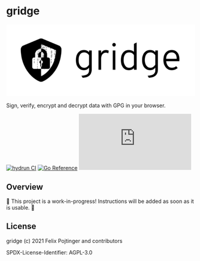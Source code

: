 # gridge

![Logo](./web/logo-dark.png)

Sign, verify, encrypt and decrypt data with GPG in your browser.

[![hydrun CI](https://github.com/pojntfx/gridge/actions/workflows/hydrun.yaml/badge.svg)](https://github.com/pojntfx/gridge/actions/workflows/hydrun.yaml)
[![Go Reference](https://pkg.go.dev/badge/github.com/pojntfx/gridge.svg)](https://pkg.go.dev/github.com/pojntfx/gridge)
[![Matrix](https://img.shields.io/matrix/gridge:matrix.org)](https://matrix.to/#/#gridge:matrix.org?via=matrix.org)

## Overview

🚧 This project is a work-in-progress! Instructions will be added as soon as it is usable. 🚧

## License

gridge (c) 2021 Felix Pojtinger and contributors

SPDX-License-Identifier: AGPL-3.0
